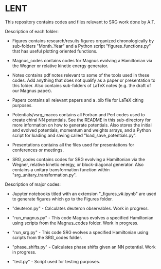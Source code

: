 # LENT

This repository contains codes and files relevant to SRG work done by A.T.


Description of each folder:

* Figures contains research/results figures organized chronologically by sub-folders "Month_Year" and a Python script "figures_functions.py" that has useful plotting oriented functions.

* Magnus_codes contains codes for Magnus evolving a Hamiltonian via the Wegner or relative kinetic energy generator.

* Notes contains pdf notes relevant to some of the tools used in these codes. Add anything that does not qualify as a paper or presentation to this folder. Also contains sub-folders of LaTeX notes (e.g. the draft of our Magnus paper).

* Papers contains all relevant papers and a .bib file for LaTeX citing purposes.

* Potentials/vsrg_macos contains all Fortran and Perl codes used to create chiral NN potentials. See the README in this sub-directory for more information on how to generate potentials. Also stores the initial and evolved potentials, momentum and weights arrays, and a Python script for loading and saving called "load_save_potentials.py". 

* Presentations contains all the files used for presentations for conferences or meetings.

* SRG_codes contains codes for SRG evolving a Hamiltonian via the Wegner, relative kinetic energy, or block-diagonal generator. Also contains a unitary transformation function within "srg_unitary_transformation.py".


Description of major codes:

* Jupyter notebooks titled with an extension "_figures_v#.ipynb" are used to generate figures which go to the Figures folder.

* "deuteron.py" - Calculates deuteron observables. Work in progress.

* "run_magnus.py" - This code Magnus evolves a specified Hamiltonian using scripts from the Magnus_codes folder. Work in progress.

* "run_srg.py" - This code SRG evolves a specified Hamiltonian using scripts from the SRG_codes folder.

* "phase_shifts.py" - Calculates phase shifts given an NN potential. Work in progress.

* "test.py" - Script used for testing purposes.
